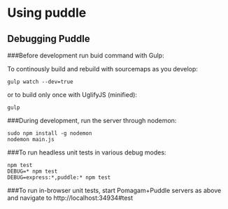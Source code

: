 # Using puddle

## Debugging Puddle

###Before development run buid command with Gulp:
    
   To continously build and rebuild with sourcemaps as you develop:
   
    gulp watch --dev=true
   or to build only once with UglifyJS (minified):
   
    gulp      
   
   
###During development, run the server through nodemon:

    sudo npm install -g nodemon
    nodemon main.js

###To run headless unit tests in various debug modes:

    npm test
    DEBUG=* npm test
    DEBUG=express:*,puddle:* npm test

###To run in-browser unit tests, start Pomagam+Puddle servers as above and
navigate to http://localhost:34934#test
